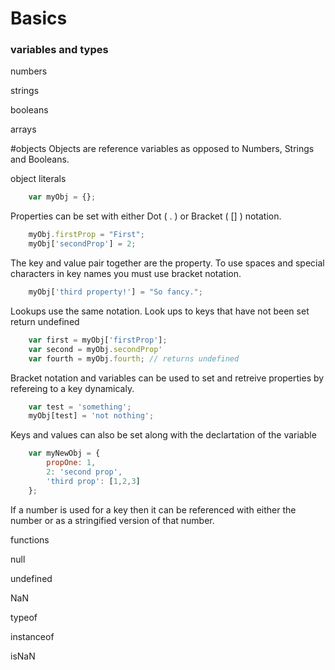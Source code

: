 # Basics
### variables and types

numbers

strings

booleans

arrays

#objects
Objects are reference variables as opposed to Numbers, Strings and Booleans.

object literals
```javascript
    var myObj = {};
```
Properties can be set with either Dot ( . ) or Bracket ( [] ) notation.
```javascript
    myObj.firstProp = "First";
    myObj['secondProp'] = 2;
```
The key and value pair together are the property.
To use spaces and special characters in key names you must use bracket notation.
```javascript
    myObj['third property!'] = "So fancy.";
```
Lookups use the same notation. Look ups to keys that have not been set return undefined
```javascript
    var first = myObj['firstProp'];
    var second = myObj.secondProp'
    var fourth = myObj.fourth; // returns undefined
```
Bracket notation and variables can be used to set and retreive properties by refereing to a key dynamicaly.
```javascript
    var test = 'something';
    myObj[test] = 'not nothing';
```
Keys and values can also be set along with the declartation of the variable
```javascript
    var myNewObj = {
        propOne: 1,
        2: 'second prop',
        'third prop': [1,2,3]
    };
```
If a number is used for a key then it can be referenced with either the number or as a stringified version of that number.

functions

null

undefined

NaN

typeof

instanceof

isNaN


